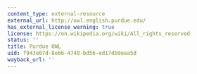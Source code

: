 ```yaml
---
content_type: external-resource
external_url: http://owl.english.purdue.edu/
has_external_license_warning: true
license: https://en.wikipedia.org/wiki/All_rights_reserved
status: ''
title: Purdue OWL
uid: f943e07d-8e66-4740-bd56-ed17db9eea5d
wayback_url: ''
---
```

